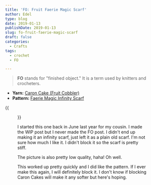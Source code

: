 ```yaml
---
title: 'FO: Fruit Faerie Magic Scarf'
author: Edel
type: blog
date: 2019-01-13
publishDate: 2019-01-13
slug: fo-fruit-faerie-magic-scarf
draft: false
categories:
  - Crafts
tags:
  - crochet
  - FO

---
```

> **FO** stands for "finished object." It is a term used by knitters and crocheters.

* **Yarn:** [Caron Cake (Fruit Cobbler)](https://www.ravelry.com/yarns/library/caron-cakes)
* **Pattern:** [Faerie Magic Infinity Scarf](https://www.ravelry.com/patterns/library/faerie-magic-infinity-scarf)

{{<figure src="https://res.cloudinary.com/dvozrk6m8/image/upload/v1545794992/faerie-magic-infinity-scarf_q8kmrt.png" title="Faerie Magic Infinity Scarf">}}

I started this one back in June last year for my cousin. I made the WIP post but I never made the FO post. I didn't end up making it an infinity scarf, just left it as a plain old scarf. I'm not sure how much I like it. I didn't block it so the scarf is pretty stiff.

The picture is also pretty low quality, haha! Oh well.

This worked up pretty quickly and I did like the pattern. If I ever make this again, I will definitely block it. I don't know if blocking Caron Cakes will make it any softer but here's hoping.